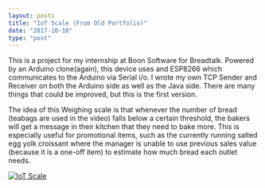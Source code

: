 ```yaml
---
layout: posts
title: "IoT Scale (From Old Portfolio)"
date: "2017-10-10"
type: "post"
---
```

This is a project for my internship at Boon Software for Breadtalk. Powered by an Arduino clone(again), this device uses and ESP8266 which communicates to the Arduino via Serial i/o. I wrote my own TCP Sender and Receiver on both the Arduino side as well as the Java side. There are many things that could be improved, but this is the first version.

The idea of this Weighing scale is that whenever the number of bread (teabags are used in the video) falls below a certain threshold, the bakers will get a message in their kitchen that they need to bake more. This is especially useful for promotional items, such as the currently running salted egg yolk croissant where the manager is unable to use previous sales value (because it is a one-off item) to estimate how much bread each outlet needs.

[![IoT Scale](https://img.youtube.com/vi/wi4-E1bA4Mc/0.jpg)](https://www.youtube.com/watch?v=wi4-E1bA4Mc)
